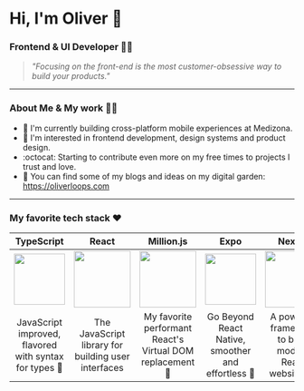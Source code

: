 # Hi, I'm Oliver :wave:
### Frontend & UI Developer 🏄‍♂️
> _"Focusing on the front-end is the most customer-obsessive way to build your products."_

---
### About Me & My work 👨‍💻

* :hospital: I'm currently building cross-platform mobile experiences at Medizona.
* :iphone: I'm interested in frontend development, design systems and product design.
* :octocat: Starting to contribute even more on my free times to projects I trust and love.
* 🌱 You can find some of my blogs and ideas on my digital garden: https://oliverloops.com
___

### My favorite tech stack :heart:

|              TypeScript            |          React           |       Million.js      |             Expo            |           Next.js         |         TailwindCSS             | 
|:--------------------------:|:--------------------------:|:--------------------------:|:--------------------------:|:--------------------------:|:--------------------------:|
| <img src="https://upload.wikimedia.org/wikipedia/commons/thumb/4/4c/Typescript_logo_2020.svg/1024px-Typescript_logo_2020.svg.png" width="90px"> | <img src="https://upload.wikimedia.org/wikipedia/commons/thumb/a/a7/React-icon.svg/120px-React-icon.svg.png?20220125121207" width="100px"> | <img src="https://million.dev/favicon.svg" width="100px" > | <img src="https://static.expo.dev/static/brand/square-512x512.png" width="90px"> | <img src="https://upload.wikimedia.org/wikipedia/commons/thumb/8/8e/Nextjs-logo.svg/394px-Nextjs-logo.svg.png?20230404233503" width="100px"> | <img src="https://upload.wikimedia.org/wikipedia/commons/thumb/d/d5/Tailwind_CSS_Logo.svg/512px-Tailwind_CSS_Logo.svg.png?20230715030042" width="100px"> |
| JavaScript improved, flavored with syntax for types 💪 | The JavaScript library for building user interfaces | My favorite performant React's Virtual DOM replacement 🦁 | Go Beyond React Native, smoother and effortless 🚀  | A powerful framework to build modern React websites ⚛️ | My favorite CSS framework, save time and effort 🎨 |
